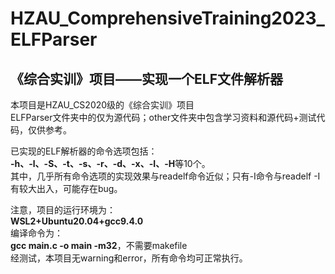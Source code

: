 # HZAU_ComprehensiveTraining2023_ELFParser
## 《综合实训》项目——实现一个ELF文件解析器
本项目是HZAU_CS2020级的《综合实训》项目<br>
ELFParser文件夹中的仅为源代码；other文件夹中包含学习资料和源代码+测试代码，仅供参考。<br>

已实现的ELF解析器的命令选项包括：<br>
**-h、-l、-S、-t、-s、-r、-d、-x、-I、-H**等10个。<br>
其中，几乎所有命令选项的实现效果与readelf命令近似；只有-I命令与readelf -I有较大出入，可能存在bug。<br>

注意，项目的运行环境为：<br>
**WSL2+Ubuntu20.04+gcc9.4.0** <br>
编译命令为：<br>
**gcc main.c -o main -m32**，不需要makefile <br>
经测试，本项目无warning和error，所有命令均可正常执行。<br>
